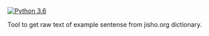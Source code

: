 [![Python 3.6](https://img.shields.io/badge/python-3.6-blue.svg)](https://www.python.org/downloads/release/python-360/)

Tool to get raw text of example sentense from jisho.org dictionary.